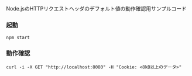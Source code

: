 Node.jsのHTTPリクエストヘッダのデフォルト値の動作確認用サンプルコード

### 起動
```shell script
npm start
```

### 動作確認
```shell script
curl -i -X GET "http://localhost:8080" -H "Cookie: <8kB以上のデータ>" 
```
